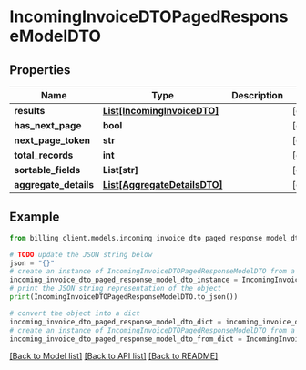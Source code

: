 # IncomingInvoiceDTOPagedResponseModelDTO


## Properties

Name | Type | Description | Notes
------------ | ------------- | ------------- | -------------
**results** | [**List[IncomingInvoiceDTO]**](IncomingInvoiceDTO.md) |  | [optional] 
**has_next_page** | **bool** |  | [optional] 
**next_page_token** | **str** |  | [optional] 
**total_records** | **int** |  | [optional] 
**sortable_fields** | **List[str]** |  | [optional] 
**aggregate_details** | [**List[AggregateDetailsDTO]**](AggregateDetailsDTO.md) |  | [optional] 

## Example

```python
from billing_client.models.incoming_invoice_dto_paged_response_model_dto import IncomingInvoiceDTOPagedResponseModelDTO

# TODO update the JSON string below
json = "{}"
# create an instance of IncomingInvoiceDTOPagedResponseModelDTO from a JSON string
incoming_invoice_dto_paged_response_model_dto_instance = IncomingInvoiceDTOPagedResponseModelDTO.from_json(json)
# print the JSON string representation of the object
print(IncomingInvoiceDTOPagedResponseModelDTO.to_json())

# convert the object into a dict
incoming_invoice_dto_paged_response_model_dto_dict = incoming_invoice_dto_paged_response_model_dto_instance.to_dict()
# create an instance of IncomingInvoiceDTOPagedResponseModelDTO from a dict
incoming_invoice_dto_paged_response_model_dto_from_dict = IncomingInvoiceDTOPagedResponseModelDTO.from_dict(incoming_invoice_dto_paged_response_model_dto_dict)
```
[[Back to Model list]](../README.md#documentation-for-models) [[Back to API list]](../README.md#documentation-for-api-endpoints) [[Back to README]](../README.md)


